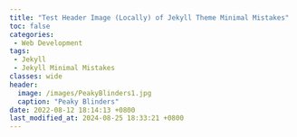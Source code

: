```yaml
---
title: "Test Header Image (Locally) of Jekyll Theme Minimal Mistakes"
toc: false
categories:
 - Web Development
tags: 
 - Jekyll
 - Jekyll Minimal Mistakes
classes: wide
header:
  image: /images/PeakyBlinders1.jpg
  caption: "Peaky Blinders"
date: 2022-08-12 18:14:13 +0800
last_modified_at: 2024-08-25 18:33:21 +0800
---
```


